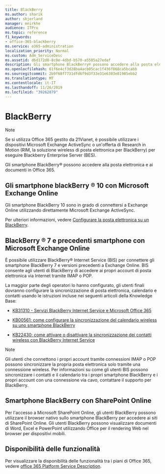```yaml
---
title: BlackBerry
ms.author: sharik
author: skjerland
manager: mnirkhe
audience: ITPro
ms.topic: reference
f1_keywords:
- office-365-blackberry
ms.service: o365-administration
localization_priority: Normal
ms.custom: Adm_ServiceDesc
ms.assetid: d6d172d8-8c0e-4dbd-b570-a5585a27edaf
description: Gli smartphone BlackBerry® possono accedere alla posta elettronica e ai documenti in Office 365.
ms.openlocfilehash: 61f6e4cf3d28ba4acb05cac1f436f868ca5bcabb
ms.sourcegitcommit: 2b9f68f7731dfd6f9d3f33e31e6303e81985ebb2
ms.translationtype: MT
ms.contentlocale: it-IT
ms.lasthandoff: 11/26/2019
ms.locfileid: "39262879"
---
```

# <a name="blackberry"></a>BlackBerry

> [!NOTE]
> Se si utilizza Office 365 gestito da 21Vianet, è possibile utilizzare i dispositivi Microsoft Exchange ActiveSync o un'offerta di Research in Motion (RIM, la soluzione wireless di posta elettronica per BlackBerry) per eseguire Blackberry Enterprise Server (BES). 
  
Gli smartphone BlackBerry® possono accedere alla posta elettronica e ai documenti in Office 365.
  
## <a name="blackberry-10-smartphones-with-microsoft-exchange-online"></a>Gli smartphone blackBerry ® 10 con Microsoft Exchange Online

Gli smartphone BlackBerry 10 sono in grado di connettersi a Exchange Online utilizzando direttamente Microsoft Exchange ActiveSync.
  
Per ulteriori informazioni, vedere [Configurare la posta elettronica su un BlackBerry](https://go.microsoft.com/fwlink/?linkid=863394).
  
## <a name="blackberry-7-and-earlier-smartphones-with-microsoft-exchange-online"></a>BlackBerry ® 7 e precedenti smartphone con Microsoft Exchange Online

È possibile utilizzare BlackBerry® Internet Service (BIS) per connettere gli smartphone BlackBerry 7 e versioni precedenti a Exchange Online. BIS consente agli utenti di BlackBerry di accedere ai propri account di posta elettronica via Internet tramite IMAP o POP.
  
La maggior parte degli operatori lo hanno configurato, gli utenti finali dovranno configurare la sincronizzazione di posta elettronica, calendario e contatti usando le istruzioni incluse nei seguenti articoli della Knowledge Base:
  
- [KB31310 - Servizi BlackBerry Internet Service e Microsoft Office 365](https://go.microsoft.com/fwlink/?LinkID=826158&amp;clcid=0x409)
    
- [KB00561: come configurare la sincronizzazione del calendario wireless su uno smartphone BlackBerry](https://go.microsoft.com/fwlink/?LinkID=826160&amp;clcid=0x409)
    
- [KB22430: come attivare o disattivare la sincronizzazione dei contatti wireless con BlackBerry Internet Service](https://go.microsoft.com/fwlink/?LinkID=826161&amp;clcid=0x409)
    
> [!NOTE]
> Gli utenti che connettono i propri account tramite connessioni IMAP o POP possono sincronizzare la propria posta elettronica solo tramite una connessione wireless. Per informazioni su come gli utenti BIS possono sincronizzare i contatti e il calendario tra i propri smartphone BlackBerry e i propri account con una connessione via cavo, contattare il supporto per BlackBerry. 
  
## <a name="blackberry-smartphones-with-sharepoint-online"></a>Smartphone BlackBerry con SharePoint Online

Per l'accesso a Microsoft SharePoint Online, gli utenti BlackBerry possono utilizzare il browser nativo sullo smartphone BlackBerry per accedere ai siti di SharePoint Online. Gli utenti BlackBerry possono visualizzare documenti di Word, Excel e PowerPoint utilizzando Office per il rendering Web nel browser per dispositivi mobili.
  
## <a name="feature-availability"></a>Disponibilità delle funzionalità

Per visualizzare la disponibilità delle funzionalità tra i piani di Office 365, vedere [office 365 Platform Service Description](office-365-platform-service-description.md).
  